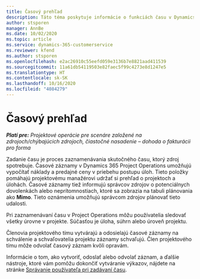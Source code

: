 ```yaml
---
title: Časový prehľad
description: Táto téma poskytuje informácie o funkciách času v Dynamics 365 Project Operations.
author: stsporen
manager: AnnBe
ms.date: 10/02/2020
ms.topic: article
ms.service: dynamics-365-customerservice
ms.reviewer: kfend
ms.author: stsporen
ms.openlocfilehash: e2ac26910c55eefd059e3136b7e8821aad411539
ms.sourcegitcommit: 11a61db54119503e82faec5f99c4273e8d1247e5
ms.translationtype: HT
ms.contentlocale: sk-SK
ms.lasthandoff: 10/16/2020
ms.locfileid: "4084279"
---
```

# <a name="time-overview"></a>Časový prehľad

_**Platí pre:** Projektové operácie pre scenáre založené na zdrojoch/chýbajúcich zdrojoch, čiastočné nasadenie – dohoda o fakturácii pro forma_

Zadanie času je proces zaznamenávania skutočného času, ktorý zdroj spotrebuje. Časové záznamy v Dynamics 365 Project Operations umožňujú vypočítať náklady a predajné ceny v priebehu postupu úloh. Tieto položky pomáhajú projektovému manažérovi udržať si prehľad o projektoch a úlohách. Časové záznamy tiež informujú správcov zdrojov o potenciálnych dovolenkách alebo neprítomnostiach, ktoré sa zobrazia na tabuli plánovania ako **Mimo**. Tieto oznámenia umožňujú správcom zdrojov plánovať tieto udalosti.

Pri zaznamenávaní času v Project Operations môžu používatelia sledovať všetky úrovne v projekte. Súčasťou je úloha, súhrn alebo úroveň projektu.

Členovia projektového tímu vytvárajú a odosielajú časové záznamy na schválenie a schvaľovatelia projektu záznamy schvaľujú. Člen projektového tímu môže odvolať časový záznam kvôli opravám.

Informácie o tom, ako vytvoriť, odoslať alebo odvolať záznam, a ďalšie nástroje, ktoré vám pomôžu dokončiť vytváranie výkazov, nájdete na stránke [Správanie používateľa pri zadávaní času](ui-behavior-time.md).

